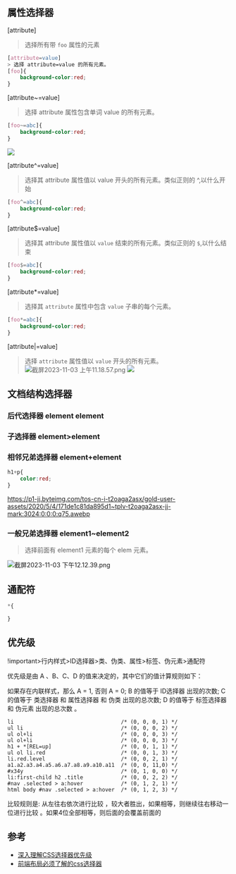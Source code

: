 
## 属性选择器
[attribute]
> 选择所有带 `foo` 属性的元素
```css
[attribute=value]
> 选择 attribute=value 的所有元素。
[foo]{
    background-color:red;
}
```
[attribute~=value]
> 选择 attribute 属性包含单词 value 的所有元素。

```css
[foo~=abc]{
    background-color:red;
}
```
![](https://p1-jj.byteimg.com/tos-cn-i-t2oaga2asx/gold-user-assets/2020/5/4/171ddc840dac5aac~tplv-t2oaga2asx-jj-mark:3024:0:0:0:q75.awebp)

[attribute^=value]
> 选择其 attribute 属性值以 value 开头的所有元素。类似正则的 ^,以什么开始
```css
[foo^=abc]{
    background-color:red;
}
```
[attribute$=value]
> 选择其 attribute 属性值以 `value` 结束的所有元素。类似正则的 `$`,以什么结束
```css
[foo$=abc]{
    background-color:red;
}
```
[attribute*=value]
> 选择其 `attribute` 属性中包含 `value` 子串的每个元素。
```css
[foo*=abc]{
    background-color:red;
}
```
[attribute|=value]
> 选择 `attribute` 属性值以 `value` 开头的所有元素。
![截屏2023-11-03 上午11.18.57.png](https://p9-juejin.byteimg.com/tos-cn-i-k3u1fbpfcp/9acab3208a594d01a60016e08eb2d7b3~tplv-k3u1fbpfcp-jj-mark:0:0:0:0:q75.image#?w=2380&h=834&s=236257&e=png&b=fdfdfd)
![](https://p1-jj.byteimg.com/tos-cn-i-t2oaga2asx/gold-user-assets/2020/5/4/171dde31d2bcbf12~tplv-t2oaga2asx-jj-mark:3024:0:0:0:q75.awebp)
## 文档结构选择器
### 后代选择器 element element
### 子选择器 element>element
### 相邻兄弟选择器 element+element
```css
h1+p{
    color:red;
}
```
https://p1-jj.byteimg.com/tos-cn-i-t2oaga2asx/gold-user-assets/2020/5/4/171de1c81da895d1~tplv-t2oaga2asx-jj-mark:3024:0:0:0:q75.awebp
### 一般兄弟选择器 element1~element2
> 选择前面有 element1 元素的每个 elem 元素。

![截屏2023-11-03 下午12.12.39.png](https://p9-juejin.byteimg.com/tos-cn-i-k3u1fbpfcp/bf926b33898a46029d1aa06c4e5944eb~tplv-k3u1fbpfcp-jj-mark:0:0:0:0:q75.image#?w=2394&h=954&s=148764&e=png&b=fdfdfd)



## 通配符
```css
*{

}
```
## 优先级
!important>行内样式>ID选择器>类、伪类、属性>标签、伪元素>通配符

优先级是由 A 、B、C、D 的值来决定的，其中它们的值计算规则如下：

如果存在内联样式，那么 A = 1, 否则 A = 0;
B 的值等于 ID选择器 出现的次数;
C 的值等于 类选择器 和 属性选择器 和 伪类 出现的总次数;
D 的值等于 标签选择器 和 伪元素 出现的总次数 。
```
li                                  /* (0, 0, 0, 1) */
ul li                               /* (0, 0, 0, 2) */
ul ol+li                            /* (0, 0, 0, 3) */
ul ol+li                            /* (0, 0, 0, 3) */
h1 + *[REL=up]                      /* (0, 0, 1, 1) */
ul ol li.red                        /* (0, 0, 1, 3) */
li.red.level                        /* (0, 0, 2, 1) */
a1.a2.a3.a4.a5.a6.a7.a8.a9.a10.a11  /* (0, 0, 11,0) */
#x34y                               /* (0, 1, 0, 0) */
li:first-child h2 .title            /* (0, 0, 2, 2) */
#nav .selected > a:hover            /* (0, 1, 2, 1) */
html body #nav .selected > a:hover  /* (0, 1, 2, 3) */
```

比较规则是: 从左往右依次进行比较 ，较大者胜出，如果相等，则继续往右移动一位进行比较 。如果4位全部相等，则后面的会覆盖前面的

## 参考
- [深入理解CSS选择器优先级](https://juejin.cn/post/6844903709772611592?searchId=202310311440411DD2E20A813CE99ABE54)
- [前端布局必须了解的css选择器](https://juejin.cn/post/6844904147414712334?searchId=20231031140345A122B331298198A7F663)